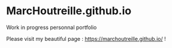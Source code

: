 # MarcHoutreille.github.io
Work in progress personnal portfolio

Please visit my beautiful page : https://marchoutreille.github.io/ ! 
